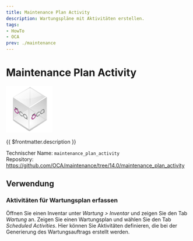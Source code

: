 ```yaml
---
title: Maintenance Plan Activity
description: Wartungspläne mit Aktivitäten erstellen.
tags:
- HowTo
- OCA
prev: ./maintenance
---
```

# Maintenance Plan Activity
![icon_oca_app](assets/icon_oca_app.png)

{{ $frontmatter.description }}

Technischer Name: `maintenance_plan_activity`\
Repository: <https://github.com/OCA/maintenance/tree/14.0/maintenance_plan_activity>

## Verwendung

### Aktivitäten für Wartungsplan erfassen

Öffnen Sie einen Inventar unter *Wartung > Inventar* und zeigen Sie den Tab *Wartung* an. Zeigen Sie einen Wartungsplan und wählen Sie den Tab *Scheduled Activities*. Hier können Sie Aktivitäten definieren, die bei der Generierung des Wartungsauftrags erstellt werden.
